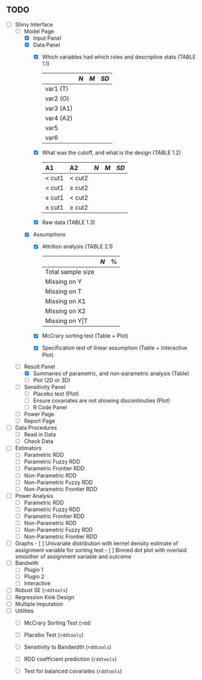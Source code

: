 ## TODO ##

* [ ] Shiny Interface
	- [ ] Model Page
	  - [X] Input Panel
	  - [X] Data Panel
        - [X] Which variables had which roles and descriptive stats (TABLE 1.1)
        
            |                 | _N_ | _M_ | _SD_|
            |:--------------- |:---:|:---:|:---:|
            |var1 (T)         |     |     |     |
            |var2 (O)         |     |     |     |
            |var3 (A1)        |     |     |     |
            |var4 (A2)        |     |     |     |
            |var5             |     |     |     |
            |var6             |     |     |     |
        
        - [X] What was the cutoff, and what is the design (TABLE 1.2)
        
            |   A1    |   A2   | _N_ | _M_ | _SD_|
            |:--------|:-------|:---:|:---:|:---:|
            | < cut1  | < cut2 |     |     |     |
            | < cut1  | ≥ cut2 |     |     |     |
            | ≥ cut1  | < cut2 |     |     |     |
            | ≥ cut1  | ≥ cut2 |     |     |     |

        - [X] Raw data (TABLE 1.3)
	  - [X] Assumptions 
        - [X] Attrition analysis (TABLE 2.1)
        
            |                 | _N_ |  %  |
            |:--------------- |:---:|:---:|
            |Total sample size|     |     |
            |Missing on Y     |     |     |
            |Missing on T     |     |     |
            |Missing on X1    |     |     |
            |Missing on X2    |     |     |
            |Missing on Y\|T  |     |     |
        
        - [X] McCrary sorting test (Table + Plot)
        - [X] Specification test of linear assumption (Table + Interactive Plot)
    - [ ] Result Panel
        - [X] Summaries of parametric, and non-parametric analysis (Table)
        - [ ] Plot (2D or 3D)
    - [ ] Sensitivity Panel
        - [ ] Placebo test (Plot)
        - [ ] Ensure covariates are not showing discontinuties (Plot)
	  - [ ] R Code Panel
	- [ ] Power Page
	- [ ] Report Page
* [ ] Data Procedures
    - [ ] Read in Data
    - [ ] Check Data
* [ ] Estimators
    - [ ] Parametric RDD
    - [ ] Parametric Fuzzy RDD
    - [ ] Parametric Frontier RDD
    - [ ] Non-Parametric RDD
    - [ ] Non-Parametric Fuzzy RDD
    - [ ] Non-Parametric Frontier RDD
* [ ] Power Analysis
    - [ ] Parametric RDD
    - [ ] Parametric Fuzzy RDD
    - [ ] Parametric Frontier RDD
    - [ ] Non-Parametric RDD
    - [ ] Non-Parametric Fuzzy RDD
    - [ ] Non-Parametric Frontier RDD
* [ ] Graphs
       - [ ] Univariate distribution with kernel density estimate of assignment variable for sorting test
       - [ ] Binned dot plot with overlaid smoother of assignment variable and outcome
* [ ] Bandwith
    - [ ] Plugin 1
    - [ ] Plugin 2
    - [ ] Interactive
* [ ] Robust SE (`rddtools`)
* [ ] Regression Kink Design
* [ ] Multiple Imputation
* [ ] Utilities
  - [ ] McCrary Sorting Test (`rdd`)
  - [ ] Placebo Test (`rddtools`)
  - [ ] Sensitivity to Bandwidth (`rddtools`)
  - [ ] RDD coefficient prediction (`rddtools`)
  - [ ] Test for balanced covariates (`rddtools`)
  
